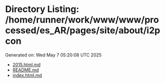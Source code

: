 # Directory Listing: /home/runner/work/www/www/processed/es_AR/pages/site/about/i2pcon
Generated on: Wed May  7 05:20:08 UTC 2025

- [2015.html.md](2015.html.md)
- [README.md](README.md)
- [index.html.md](index.html.md)
